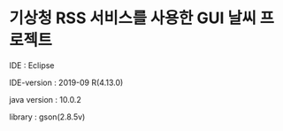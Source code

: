 # 기상청 RSS 서비스를 사용한 GUI 날씨 프로젝트

IDE : Eclipse

IDE-version : 2019-09 R(4.13.0)

java version : 10.0.2

library : gson(2.8.5v)
